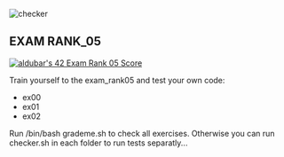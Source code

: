 ![checker](https://github.com/busshi/exam_rank05/actions/workflows/checker.yml/badge.svg)

## EXAM RANK_05
[![aldubar's 42 Exam Rank 05 Score](https://badge42.vercel.app/api/v2/cl1p4dvqu002109k1x3fvx39n/project/2366802)](https://github.com/JaeSeoKim/badge42)

Train yourself to the exam_rank05 and test your own code:
- ex00
- ex01
- ex02


Run /bin/bash grademe.sh to check all exercises. Otherwise you can run checker.sh in each folder to run tests separatly...
